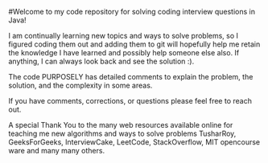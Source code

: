 
#Welcome to my code repository for solving coding interview questions in Java!

I am continually learning new topics and ways to solve problems, so I figured coding them out and adding them to git will hopefully help me retain the knowledge I have learned and possibly help someone else also. If anything, I can always look back and see the solution :).

The code PURPOSELY has detailed comments to explain the problem, the solution, and the complexity in some areas.

If you have comments, corrections, or questions please feel free to reach out.

A special Thank You to the many web resources available online for teaching me new algorithms and ways to solve problems TusharRoy, GeeksForGeeks, InterviewCake, LeetCode, StackOverflow, MIT opencourse ware and many many others.
